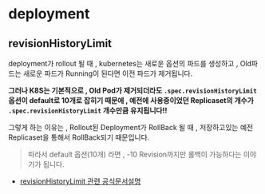 # deployment
## revisionHistoryLimit
deployment가 rollout 될 때 , kubernetes는 새로운 옵션의 파드를 생성하고 , Old파드는 새로운 파드가 Running이 된다면 이전 파드가 제거됩니다.

**그러나 K8S는 기본적으로 , Old Pod가 제거되더라도 ```.spec.revisionHistoryLimit``` 옵션이 default로 10개로 잡히기 때문에 , 예전에 사용중이었던 Replicaset의 개수가 ```.spec.revisionHistoryLimit``` 개수만큼 유지됩니다!!**

그렇게 하는 이유는 , Rollout된 Deployment가 RollBack 될 때 , 저장하고있는 예전 Replicaset을 통해서 RollBack되기 때문입니다.
>따라서 default 옵션(10개) 라면 , -10 Revision까지만 롤백이 가능하다는 이야기가 됩니다.

- [revisionHistoryLimit 관련 공식문서설명](https://kubernetes.io/docs/concepts/workloads/controllers/deployment/#revision-history-limit)